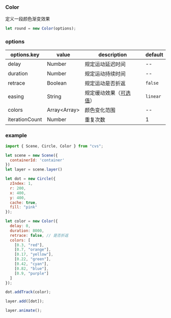 ### Color

定义一段颜色渐变效果

```js
let round = new Color(options);
```

### options

| options.key | value         | description                                       | default  |
| ----------- | ------------- | ------------------------------------------------- | -------- |
| delay       | Number        | 规定运动延迟时间                                  | --       |
| duration    | Number        | 规定运动持续时间                                  | --       |
| retrace     | Boolean       | 规定运动是否折返                                  | `false`  |
| easing      | String        | 规定缓动效果（[可选值](/docs/track.html#easing)） | `linear` |
| colors      | Array\<Array> | 颜色变化范围                                      | --       |
|iterationCount|Number|重复次数|1|

### example

```js
import { Scene, Circle, Color } from "cvs";

let scene = new Scene({
  containerId: 'container'
})
let layer = scene.layer()

let dot = new Circle({
  zIndex: 1,
  r: 200,
  x: 400,
  y: 400,
  cache: true,
  fill: "pink"
});

let color = new Color({
  delay: 0,
  duration: 8000,
  retrace: false, // 是否折返
  colors: [
    [0.3, "red"],
    [0.7, "orange"],
    [0.17, "yellow"],
    [0.22, "green"],
    [0.42, "cyan"],
    [0.82, "blue"],
    [0.9, "purple"]
  ]
});

dot.addTrack(color);

layer.add([dot]);

layer.animate();
```
